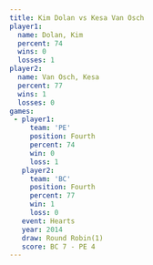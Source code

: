 ```yaml
---
title: Kim Dolan vs Kesa Van Osch
player1:              
  name: Dolan, Kim    
  percent: 74         
  wins: 0             
  losses: 1           
player2:              
  name: Van Osch, Kesa
  percent: 77         
  wins: 1             
  losses: 0           
games:
 - player1:          
     team: 'PE'      
     position: Fourth
     percent: 74     
     win: 0          
     loss: 1         
   player2:          
     team: 'BC'      
     position: Fourth
     percent: 77     
     win: 1          
     loss: 0         
   event: Hearts       
   year: 2014          
   draw: Round Robin(1)
   score: BC 7 - PE 4  
---
```


